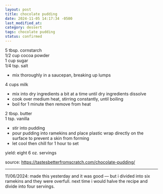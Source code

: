 ```yaml
---
layout: post
title: chocolate pudding
date: 2024-11-05 14:17:34 -0500
last_modified_at: 
category: dessert
tags: chocolate pudding
status: confirmed
---
```


5 tbsp. cornstarch  
1/2 cup cocoa powder  
1 cup sugar  
1/4 tsp. salt  
* mix thoroughly in a saucepan, breaking up lumps

4 cups milk  
* mix into dry ingredients a bit at a time until dry ingredients dissolve
* cook over medium heat, stirring constantly, until boiling
* boil for 1 minute then remove from heat

2 tbsp. butter  
1 tsp. vanilla  
* stir into pudding
* pour pudding into ramekins and place plastic wrap directly on the surface to prevent a skin
  from forming
* let cool then chill for 1 hour to set

yield: eight 6 oz. servings

source: <https://tastesbetterfromscratch.com/chocolate-pudding/>

---

11/06/2024: made this yesterday and it was good — but i divided into six ramekins and they were
overfull. next time i would halve the recipe and divide into four servings.
